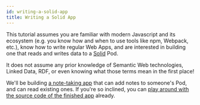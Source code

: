```yaml
---
id: writing-a-solid-app
title: Writing a Solid App
---
```


This tutorial assumes you are familiar with modern Javascript and its ecosystem (e.g. you know how
and when to use tools like npm, Webpack, etc.), know how to write regular Web Apps, and are
interested in building one that reads and writes data to a [Solid](https://solidproject.org/) Pod.

It does not assume any prior knowledge of Semantic Web technologies, Linked Data, RDF, or even 
knowing what those terms mean in the first place!

We'll be building [a note-taking app](https://notepod.vincenttunru.com/) that can add notes to
someone's Pod, and can read existing ones. If you're so inclined, you can [play around with the
source code of the finished
app](https://codesandbox.io/s/github/Vinnl/notepod/tree/5-writing-data/?module=%2Fsrc%2FApp.tsx)
already.
